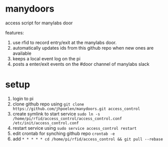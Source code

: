 # manydoors
access script for manylabs door

features:
1. use rfid to record entry/exit at the manylabs door.
2. automatically updates ids from this github repo when new ones are available
3. keeps a local event log on the pi
4. posts a enter/exit events on the #door channel of manylabs slack

# setup

1. login to pi
2. clone github repo using ```git clone https://github.com/jhpoelen/manydoors.git access_control```
3. create symlink to start service ```sudo ln -s /home/pi/rfid/access_control/access_control.conf /etc/init/access_control.conf```
4. restart service using ```sudo service access_control restart```
5. edit crontab for synching github repo ```crontab -e```
6. add ```* * * * * cd /home/pi/rfid/access_control && git pull --rebase```

